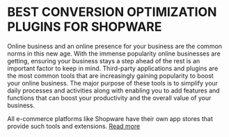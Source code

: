 # BEST CONVERSION OPTIMIZATION PLUGINS FOR SHOPWARE
Online business and an online presence for your business are the common norms in this new age. With the immense popularity online businesses are getting, ensuring your business stays a step ahead of the rest is an important factor to keep in mind. Third-party applications and plugins are the most common tools that are increasingly gaining popularity to boost your online business. The major purpose of these tools is to simplify your daily processes and activities along with enabling you to add features and functions that can boost your productivity and the overall value of your business.

All e-commerce platforms like Shopware have their own app stores that provide such tools and extensions.
[Read more]([https://www.example.com](https://www.2hatslogic.com/blog/best-conversion-optimization-plugins-shopware/))
